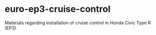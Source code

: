 # euro-ep3-cruise-control
Materials regarding installation of cruise control in Honda Civic Type R (EP3)
